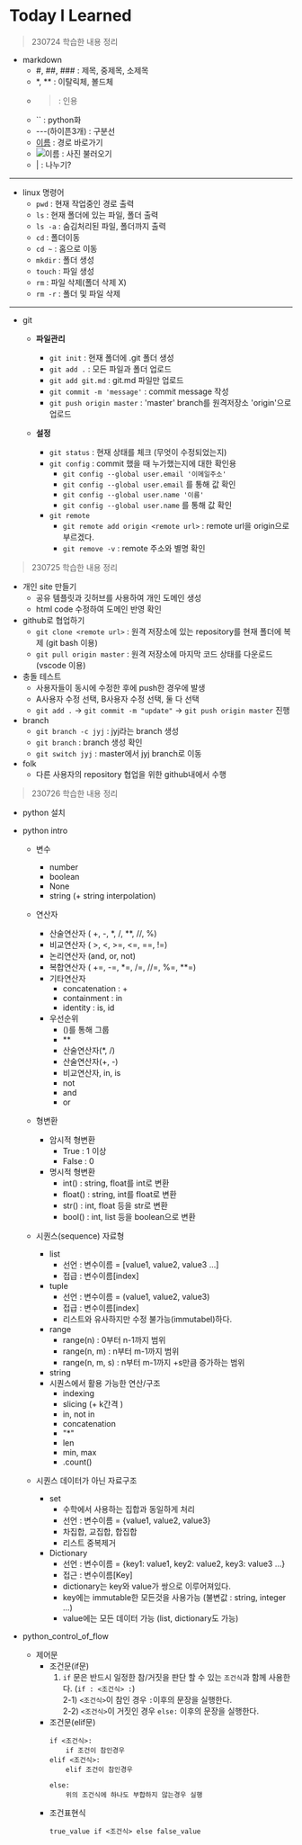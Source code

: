 # Today I Learned

> 230724 학습한 내용 정리
- markdown
    - #, ##, ### : 제목, 중제목, 소제목
    - *, ** : 이탈릭체, 볼드체
    - > : 인용
    - `` : python화
    - ---(하이픈3개) : 구분선
    - [이름](경로) : 경로 바로가기
    - ![이름](경로) : 사진 불러오기
    - | : 나누기?
---
- linux 명령어
    - `pwd` : 현재 작업중인 경로 출력
    - `ls` : 현재 폴더에 있는 파일, 폴더 출력
    - `ls -a` : 숨김처리된 파일, 폴더까지 출력
    - `cd` : 폴더이동
    - `cd ~` : 홈으로 이동
    - `mkdir` : 폴더 생성
    - `touch` : 파일 생성
    - `rm` : 파일 삭제(폴더 삭제 X)
    - `rm -r` : 폴더 및 파일 삭제
---
- git
    - **파일관리**
        - `git init` : 현재 폴더에 .git 폴더 생성
        - `git add .` : 모든 파일과 폴더 업로드
        - `git add git.md` : git.md 파일만 업로드
        - `git commit -m 'message'` : commit message 작성
        - `git push origin master` : 'master' branch를 원격저장소 'origin'으로 업로드
        
    - **설정**
        - `git status` : 현재 상태를 체크 (무엇이 수정되었는지)
        - `git config` : commit 했을 때 누가했는지에 대한 확인용
            - `git config --global user.email '이메일주소'`
            - `git config --global user.email` 를 통해 값 확인
            - `git config --global user.name '이름'`
            - `git config --global user.name` 를 통해 값 확인
        - `git remote`
            - `git remote add origin <remote url>` : remote url을 origin으로 부르겠다.
            - `git remove -v` : remote 주소와 별명 확인

> 230725 학습한 내용 정리
- 개인 site 만들기
    - 공유 템플릿과 깃허브를 사용하여 개인 도메인 생성
    - html code 수정하여 도메인 반영 확인
- github로 협업하기
    - `git clone <remote url>` : 원격 저장소에 있는 repository를 현재 폴더에 복제 (git bash 이용)
    - `git pull origin master` : 원격 저장소에 마지막 코드 상태를 다운로드 (vscode 이용)
- 충돌 테스트
    - 사용자들이 동시에 수정한 후에 push한 경우에 발생
    - A사용자 수정 선택, B사용자 수정 선택, 둘 다 선택
    - `git add .` -> `git commit -m "update"` -> `git push origin master` 진행
- branch
    - `git branch -c jyj` : jyj라는 branch 생성
    - `git branch` : branch 생성 확인
    - `git switch jyj` : master에서 jyj branch로 이동
- folk
    - 다른 사용자의 repository 협업을 위한 github내에서 수행

> 230726 학습한 내용 정리
- python 설치
- python intro
    - 변수
        - number
        - boolean
        - None
        - string (+ string interpolation)

    - 연산자
        - 산술연산자 ( +, -, *, /, **, //, %)
        - 비교연산자 ( >, <, >=, <=, ==, !=)
        - 논리연산자 (and, or, not)
        - 복합연산자 ( +=, -=, *=, /=, //=, %=, **=)
        - 기타연산자
            - concatenation : +
            - containment : in
            - identity : is, id
        - 우선순위
            - ()를 통해 그룹
            - **
            - 산술연산자(*, /)
            - 산술연산자(+, -)
            - 비교연산자, in, is
            - not
            - and
            - or
    - 형변환
        - 암시적 형변환
            - True : 1 이상
            - False : 0
        - 명시적 형변환
            - int() : string, float를 int로 변환
            - float() : string, int를 float로 변환
            - str() : int, float 등을 str로 변환
            - bool() : int, list 등을 boolean으로 변환
    - 시퀀스(sequence) 자료형
        - list
            - 선언 : 변수이름 = [value1, value2, value3 ...]
            - 접급 : 변수이름[index]
        - tuple
            - 선언 : 변수이름 = (value1, value2, value3)
            - 접급 : 변수이름[index]
            - 리스트와 유사하지만 수정 불가능(immutabel)하다.
        - range
            - range(n) : 0부터 n-1까지 범위
            - range(n, m) : n부터 m-1까지 범위
            - range(n, m, s) : n부터 m-1까지 +s만큼 증가하는 범위
        - string
        - 시퀀스에서 활용 가능한 연산/구조
            - indexing
            - slicing (+ k간격 )
            - in, not in
            - concatenation
            - "*"
            - len
            - min, max
            - .count()
    - 시퀀스 데이터가 아닌 자료구조
        - set
            - 수학에서 사용하는 집합과 동일하게 처리
            - 선언 : 변수이름 = {value1, value2, value3}
            - 차집합, 교집합, 합집합
            - 리스트 중복제거
        - Dictionary
            - 선언 : 변수이름 = {key1: value1, key2: value2, key3: value3 ...}
            - 접근 : 변수이름[Key]
            - dictionary는 key와 value가 쌍으로 이루어져있다.
            - key에는 immutable한 모든것을 사용가능 (불변값 : string, integer ...)
            - value에는 모든 데이터 가능 (list, dictionary도 가능)

- python_control_of_flow
    - 제어문
        - 조건문(if문)
            1. `if` 문은 반드시 일정한 참/거짓을 판단 할 수 있는 `조건식`과 함께 사용한다. (`if : <조건식> :`)      
                2-1) `<조건식>`이 참인 경우 `:`이후의 문장을 실행한다.   
                2-2) `<조건식>`이 거짓인 경우 `else:` 이후의 문장을 실행한다.
        - 조건문(elif문)
            ```
            if <조건식>:   
                if 조건이 참인경우   
            elif <조건식>:   
                elif 조건이 참인경우   

            else:   
                위의 조건식에 하나도 부합하지 않는경우 실행
            ```
        - 조건표현식
            ```
            true_value if <조건식> else false_value

            ```
